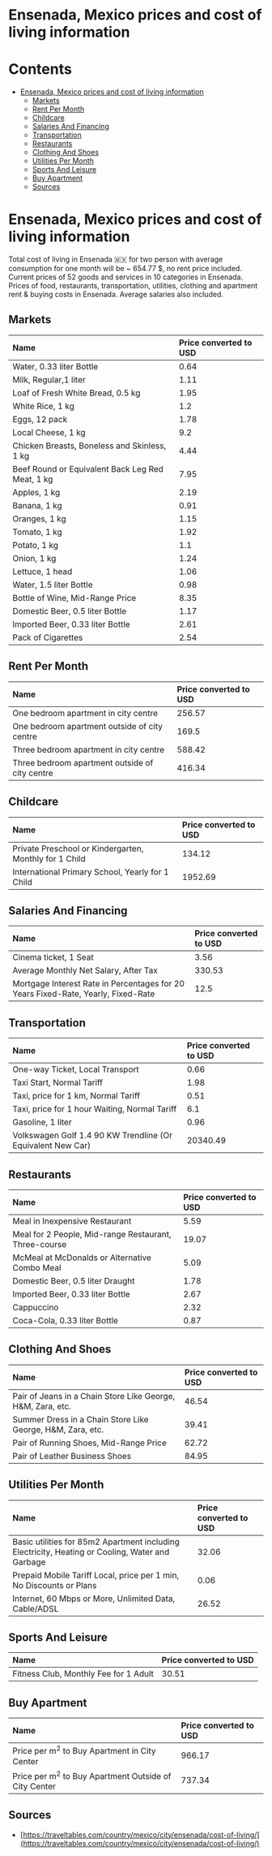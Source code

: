 
Ensenada, Mexico prices and cost of living information
======================================================

Contents
========

* [Ensenada, Mexico prices and cost of living information](#ensenada-mexico-prices-and-cost-of-living-information)
	* [Markets](#markets)
	* [Rent Per Month](#rent-per-month)
	* [Childcare](#childcare)
	* [Salaries And Financing](#salaries-and-financing)
	* [Transportation](#transportation)
	* [Restaurants](#restaurants)
	* [Clothing And Shoes](#clothing-and-shoes)
	* [Utilities Per Month](#utilities-per-month)
	* [Sports And Leisure](#sports-and-leisure)
	* [Buy Apartment](#buy-apartment)
	* [Sources](#sources)

# Ensenada, Mexico prices and cost of living information


Total cost of living in Ensenada 🇲🇽 for two person with average consumption for one month will be ~ 654.77 $, no rent 
price included. Current prices of 52 goods and services in 10 categories  in Ensenada. Prices of food, restaurants, 
transportation, utilities, clothing and apartment rent & buying costs in Ensenada. Average salaries also included.
## Markets

|Name|Price converted to USD|
| :--- | :--- |
|Water, 0.33 liter Bottle|0.64|
|Milk, Regular,1 liter|1.11|
|Loaf of Fresh White Bread, 0.5 kg|1.95|
|White Rice, 1 kg|1.2|
|Eggs, 12 pack|1.78|
|Local Cheese, 1 kg|9.2|
|Chicken Breasts, Boneless and Skinless, 1 kg|4.44|
|Beef Round or Equivalent Back Leg Red Meat, 1 kg |7.95|
|Apples, 1 kg|2.19|
|Banana, 1 kg|0.91|
|Oranges, 1 kg|1.15|
|Tomato, 1 kg|1.92|
|Potato, 1 kg|1.1|
|Onion, 1 kg|1.24|
|Lettuce, 1 head|1.06|
|Water, 1.5 liter Bottle|0.98|
|Bottle of Wine, Mid-Range Price|8.35|
|Domestic Beer, 0.5 liter Bottle|1.17|
|Imported Beer, 0.33 liter Bottle|2.61|
|Pack of Cigarettes|2.54|
  

## Rent Per Month

|Name|Price converted to USD|
| :--- | :--- |
|One bedroom apartment in city centre|256.57|
|One bedroom apartment outside of city centre|169.5|
|Three bedroom apartment in city centre|588.42|
|Three bedroom apartment outside of city centre|416.34|
  

## Childcare

|Name|Price converted to USD|
| :--- | :--- |
|Private Preschool or Kindergarten, Monthly for 1 Child|134.12|
|International Primary School, Yearly for 1 Child|1952.69|
  

## Salaries And Financing

|Name|Price converted to USD|
| :--- | :--- |
|Cinema ticket, 1 Seat|3.56|
|Average Monthly Net Salary, After Tax|330.53|
|Mortgage Interest Rate in Percentages for 20 Years Fixed-Rate, Yearly, Fixed-Rate|12.5|
  

## Transportation

|Name|Price converted to USD|
| :--- | :--- |
|One-way Ticket, Local Transport|0.66|
|Taxi Start, Normal Tariff|1.98|
|Taxi, price for 1 km, Normal Tariff|0.51|
|Taxi, price for 1 hour Waiting, Normal Tariff|6.1|
|Gasoline, 1 liter|0.96|
|Volkswagen Golf 1.4 90 KW Trendline (Or Equivalent New Car)|20340.49|
  

## Restaurants

|Name|Price converted to USD|
| :--- | :--- |
|Meal in Inexpensive Restaurant|5.59|
|Meal for 2 People, Mid-range Restaurant, Three-course|19.07|
|McMeal at McDonalds or Alternative Combo Meal|5.09|
|Domestic Beer, 0.5 liter Draught|1.78|
|Imported Beer, 0.33 liter Bottle|2.67|
|Cappuccino|2.32|
|Coca-Cola, 0.33 liter Bottle|0.87|
  

## Clothing And Shoes

|Name|Price converted to USD|
| :--- | :--- |
|Pair of Jeans in a Chain Store Like George, H&M, Zara, etc.|46.54|
|Summer Dress in a Chain Store Like George, H&M, Zara, etc.|39.41|
|Pair of Running Shoes, Mid-Range Price|62.72|
|Pair of Leather Business Shoes|84.95|
  

## Utilities Per Month

|Name|Price converted to USD|
| :--- | :--- |
|Basic utilities for 85m2 Apartment including Electricity, Heating or Cooling, Water and Garbage|32.06|
|Prepaid Mobile Tariff Local, price per 1 min, No Discounts or Plans|0.06|
|Internet, 60 Mbps or More, Unlimited Data, Cable/ADSL|26.52|
  

## Sports And Leisure

|Name|Price converted to USD|
| :--- | :--- |
|Fitness Club, Monthly Fee for 1 Adult|30.51|
  

## Buy Apartment

|Name|Price converted to USD|
| :--- | :--- |
|Price per m<sup>2</sup> to Buy Apartment in City Center|966.17|
|Price per m<sup>2</sup> to Buy Apartment Outside of City Center|737.34|
  

## Sources

- [https://traveltables.com/country/mexico/city/ensenada/cost-of-living/](https://traveltables.com/country/mexico/city/ensenada/cost-of-living/)
